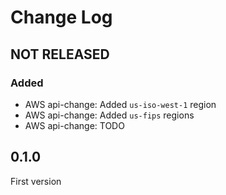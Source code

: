 # Change Log

## NOT RELEASED

### Added

- AWS api-change: Added `us-iso-west-1` region
- AWS api-change: Added `us-fips` regions
- AWS api-change: TODO

## 0.1.0

First version
